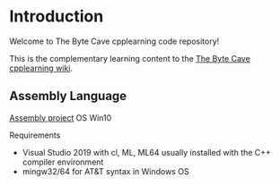 # Introduction

Welcome to The Byte Cave cpplearning code repository!

This is the complementary learning content to the [The Byte Cave cpplearning wiki](https://github.com/itzjac/cpplearning/wiki).


## Assembly Language

[Assembly project](https://github.com/itzjac/cpplearning/tree/main/assembly)
OS
Win10

Requirements
- Visual Studio 2019 with cl, ML, ML64 usually installed with the C++ compiler environment
- mingw32/64 for AT&T syntax in Windows OS

